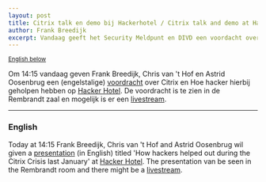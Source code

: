 ```yaml
---
layout: post
title: Citrix talk en demo bij Hackerhotel / Citrix talk and demo at Hackerhotel
author: Frank Breedijk
excerpt: Vandaag geeft het Security Meldpunt en DIVD een voordacht over o.a. CItrix bij Hacker Hotel / Today the Security Hotline and DIVD will present at Hacker Hotel
---
```

<small>[English below](#english)</small>

Om 14:15 vandaag geven Frank Breedijk, Chris van 't Hof en Astrid Oosenbrug een (engelstalige) [voordracht](https://hackerhotel.nl/index.php/timetable/event/divd/) over Citrix en Hoe hacker hierbij geholpen hebben op [Hacker Hotel](https://www.hackerhotel.nl). De voordracht is te zien in de Rembrandt zaal en mogelijk is er een [livestream](https://www.youtube.com/channel/UC0p34ICRgFw16Pqe-KKW49A).

<hr>

### English

Today at 14:15 Frank Breedijk, Chris van 't Hof and Astrid Oosenbrug wil given a [presentation](https://hackerhotel.nl/index.php/timetable/event/divd/) (in English) titled 'How hackers helped out during the Citrix Crisis last January' at [Hacker Hotel](https://www.hackerhotel.nl). The presentation van be seen in the Rembrandt room and there might be a [livestream](https://www.youtube.com/channel/UC0p34ICRgFw16Pqe-KKW49A).